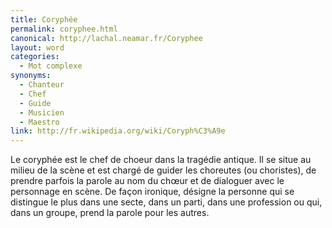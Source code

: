 ```yaml
---
title: Coryphée
permalink: coryphee.html
canonical: http://lachal.neamar.fr/Coryphee
layout: word
categories:
  - Mot complexe
synonyms:
  - Chanteur
  - Chef
  - Guide
  - Musicien
  - Maestro
link: http://fr.wikipedia.org/wiki/Coryph%C3%A9e
---
```


Le coryphée est le chef de choeur dans la tragédie antique. Il se situe au milieu de la scène et est chargé de guider les choreutes (ou choristes), de prendre parfois la parole au nom du chœur et de dialoguer avec le personnage en scène. De façon ironique, désigne la personne qui se distingue le plus dans une secte, dans un parti, dans une profession ou qui, dans un groupe, prend la parole pour les autres.

